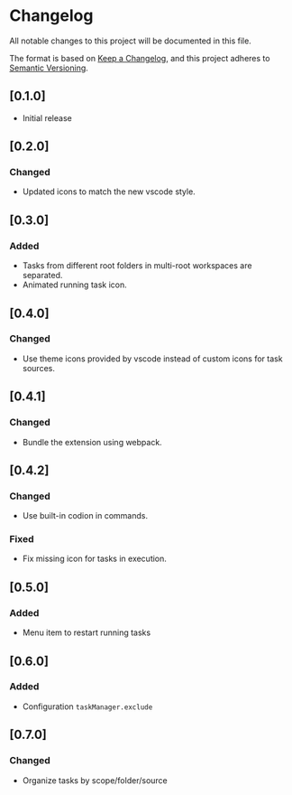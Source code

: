 # Changelog
All notable changes to this project will be documented in this file.

The format is based on [Keep a Changelog](https://keepachangelog.com/en/1.0.0/),
and this project adheres to [Semantic Versioning](https://semver.org/spec/v2.0.0.html).

## [0.1.0]
- Initial release

## [0.2.0]
### Changed
- Updated icons to match the new vscode style.

## [0.3.0]
### Added
- Tasks from different root folders in multi-root workspaces are separated.
- Animated running task icon.

## [0.4.0]
### Changed
- Use theme icons provided by vscode instead of custom icons for task sources.

## [0.4.1]
### Changed
- Bundle the extension using webpack.

## [0.4.2]
### Changed
- Use built-in codion in commands.
### Fixed
- Fix missing icon for tasks in execution.

## [0.5.0]
### Added
- Menu item to restart running tasks

## [0.6.0]
### Added
- Configuration `taskManager.exclude`

## [0.7.0]
### Changed
- Organize tasks by scope/folder/source
